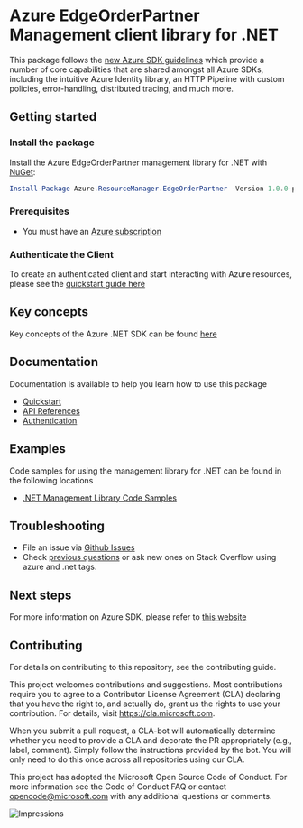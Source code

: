 # Azure EdgeOrderPartner Management client library for .NET

This package follows the [new Azure SDK guidelines](https://azure.github.io/azure-sdk/general_introduction.html) which provide a number of core capabilities that are shared amongst all Azure SDKs, including the intuitive Azure Identity library, an HTTP Pipeline with custom policies, error-handling, distributed tracing, and much more.

## Getting started 

### Install the package

Install the Azure EdgeOrderPartner management library for .NET with [NuGet](https://www.nuget.org/):

```PowerShell
Install-Package Azure.ResourceManager.EdgeOrderPartner -Version 1.0.0-preview.2
```

### Prerequisites

* You must have an [Azure subscription](https://azure.microsoft.com/free/)

### Authenticate the Client

To create an authenticated client and start interacting with Azure resources, please see the [quickstart guide here](https://github.com/Azure/azure-sdk-for-net/blob/master/doc/mgmt_preview_quickstart.md)

## Key concepts

Key concepts of the Azure .NET SDK can be found [here](https://azure.github.io/azure-sdk/dotnet_introduction.html)

## Documentation

Documentation is available to help you learn how to use this package

- [Quickstart](https://github.com/Azure/azure-sdk-for-net/blob/master/doc/mgmt_preview_quickstart.md)
- [API References](https://docs.microsoft.com/dotnet/api/?view=azure-dotnet)
- [Authentication](https://github.com/Azure/azure-sdk-for-net/blob/master/sdk/identity/Azure.Identity/README.md)

## Examples

Code samples for using the management library for .NET can be found in the following locations
- [.NET Management Library Code Samples](https://docs.microsoft.com/samples/browse/?branch=master&languages=csharp&term=managing%20using%20Azure%20.NET%20SDK)

## Troubleshooting

-   File an issue via [Github
    Issues](https://github.com/Azure/azure-sdk-for-net/issues)
-   Check [previous
    questions](https://stackoverflow.com/questions/tagged/azure+.net)
    or ask new ones on Stack Overflow using azure and .net tags.


## Next steps

For more information on Azure SDK, please refer to [this website](https://azure.github.io/azure-sdk/)

## Contributing

For details on contributing to this repository, see the contributing
guide.

This project welcomes contributions and suggestions. Most contributions
require you to agree to a Contributor License Agreement (CLA) declaring
that you have the right to, and actually do, grant us the rights to use
your contribution. For details, visit <https://cla.microsoft.com>.

When you submit a pull request, a CLA-bot will automatically determine
whether you need to provide a CLA and decorate the PR appropriately
(e.g., label, comment). Simply follow the instructions provided by the
bot. You will only need to do this once across all repositories using
our CLA.

This project has adopted the Microsoft Open Source Code of Conduct. For
more information see the Code of Conduct FAQ or contact
<opencode@microsoft.com> with any additional questions or comments.

<!-- LINKS -->
[style-guide-msft]: https://docs.microsoft.com/style-guide/capitalization
[style-guide-cloud]: https://aka.ms/azsdk/cloud-style-guide

![Impressions](https://azure-sdk-impressions.azurewebsites.net/api/impressions/azure-sdk-for-net%2Fsdk%2Ftemplate%2FAzure.Template%2FREADME.png)